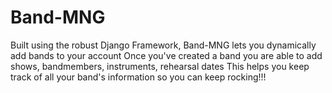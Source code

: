 # Band-MNG

Built using the robust Django Framework, Band-MNG lets you dynamically add bands to your account
Once you've created a band you are able to add shows, bandmembers, instruments, rehearsal dates
This helps you keep track of all your band's information so you can keep rocking!!!
